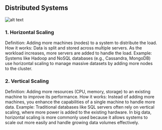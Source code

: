 ## Distributed Systems

![alt text](Images/Scaling.png)

### 1. Horizontal Scaling
Definition: Adding more machines (nodes) to a system to distribute the load.
How it works: Data is split and stored across multiple servers. As the workload increases, more servers are added to handle the load.
Example: Systems like Hadoop and NoSQL databases (e.g., Cassandra, MongoDB) use horizontal scaling to manage massive datasets by adding more nodes to the cluster.

### 2. Vertical Scaling
Definition: Adding more resources (CPU, memory, storage) to an existing machine to improve its performance.
How it works: Instead of adding more machines, you enhance the capabilities of a single machine to handle more data.
Example: Traditional databases like SQL servers often rely on vertical scaling, where more power is added to the existing hardware.
In big data, horizontal scaling is more commonly used because it allows systems to scale out more easily and handle growing data volumes effectively.
